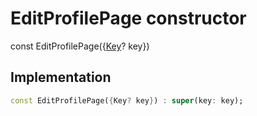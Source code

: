 


# EditProfilePage constructor






const
EditProfilePage({[Key](https://api.flutter.dev/flutter/foundation/Key-class.html)? key})





## Implementation

```dart
const EditProfilePage({Key? key}) : super(key: key);
```







